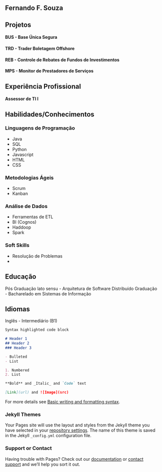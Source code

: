 ## Fernando F. Souza

## Projetos
#### BUS - Base Única Segura
#### TRD - Trader Boletagem Offshore
#### REB - Controle de Rebates de Fundos de Investimentos
#### MPS - Monitor de Prestadores de Serviços

## Experiência Profissional
#### Assessor de TI I

## Habilidades/Conhecimentos
### Linguagens de Programação 
- Java
- SQL 
- Python
- Javascript
- HTML
- CSS
 ### Metodologias Ágeis
- Scrum
- Kanban

### Análise de Dados
- Ferramentas de ETL
- BI (Cognos)
- Haddoop
- Spark

### Soft Skills
- Resolução de Problemas
- 

## Educação
Pós Graduação lato sensu - Arquitetura de Software Distribuído
Graduação - Bacharelado em Sistemas de Informação

## Idiomas
Inglês - Intermediário (B1)




```markdown
Syntax highlighted code block

# Header 1
## Header 2
### Header 3

- Bulleted
- List

1. Numbered
2. List

**Bold** and _Italic_ and `Code` text

[Link](url) and ![Image](src)
```

For more details see [Basic writing and formatting syntax](https://docs.github.com/en/github/writing-on-github/getting-started-with-writing-and-formatting-on-github/basic-writing-and-formatting-syntax).

### Jekyll Themes

Your Pages site will use the layout and styles from the Jekyll theme you have selected in your [repository settings](https://github.com/fernandofsouza/curriculum/settings/pages). The name of this theme is saved in the Jekyll `_config.yml` configuration file.

### Support or Contact

Having trouble with Pages? Check out our [documentation](https://docs.github.com/categories/github-pages-basics/) or [contact support](https://support.github.com/contact) and we’ll help you sort it out.
